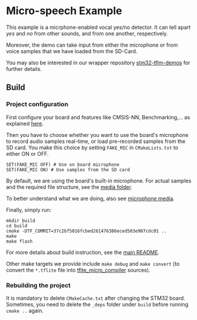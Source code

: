 # Micro-speech Example

This example is a micrphone-enabled vocal yes/no detector. It can tell apart *yes* and *no* from other sounds, and from one another, respectively.

Moreover, the demo can take input from either the microphone or from voice samples that we have loaded from the SD-Card.

You may also be interested in our wrapper repository [stm32-tflm-demos](https://github.com/PhilippvK/stm32-tflm-demos) for further details.

## Build
### Project configuration

First configure your board and features like CMSIS-NN, Benchmarking,... as explained [here](https://github.com/PhilippvK/stm32-tflm-demos/blob/master/docs/Usage.md).

Then you have to choose whether you want to use the board's microphone to record audio samples real-time, or load pre-recorded samples from the SD card. You make this choice by setting `FAKE_MIC` in `CMakeLists.txt` to either ON or OFF.
```
SET(FAKE_MIC OFF) # Use on board microphone
SET(FAKE_MIC ON) # Use samples from the SD card
```
By default, we are using the board's built-in microphone.
For actual samples and the required file structure, see the [media folder](https://github.com/PhilippvK/stm32-tflm-demos/blob/master/media/README.md). 

To better understand what we are doing, also see [microphone media](media/README.md).

Finally, simply run:
```
mkdir build
cd build
cmake -DTF_COMMIT=37c2bf5016fcbed261476386eced503e907cdc01 ..
make
make flash
```
For more details about build instruction, see the [main README](https://github.com/PhilippvK/stm32-tflm-demos/blob/master/README.md).

Other make targets we provide include `make debug` and `make convert` (to convert the `*.tflite` file into [tfite_micro_compiler](https://github.com/tum-ei-eda/tflite_micro_compiler) sources).

### Rebuilding the project
It is mandatory to delete `CMakeCache.txt` after changing the STM32 board. Sometimes, you need to delete the `_deps` folder under `build` before running `cmake ..` again.
